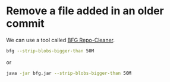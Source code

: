 # Remove a file added in an older commit

We can use a tool called [BFG Repo-Cleaner](https://rtyley.github.io/bfg-repo-cleaner/).

```bash
bfg --strip-blobs-bigger-than 50M
```

or

```bash
java -jar bfg.jar --strip-blobs-bigger-than 50M
```
